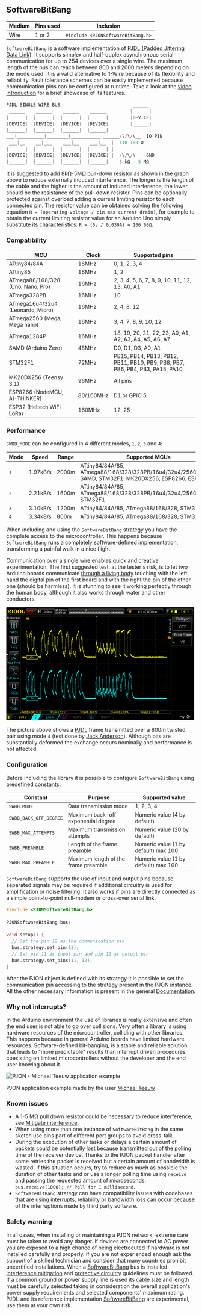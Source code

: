 ## SoftwareBitBang

| Medium | Pins used | Inclusion  |
|--------|-----------|--------------------|
| Wire   | 1 or 2    | `#include <PJONSoftwareBitBang.h>`|

`SoftwareBitBang` is a software implementation of [PJDL (Padded Jittering Data Link)](/src/strategies/SoftwareBitBang/specification/PJDL-specification-v5.0.md). It supports simplex and half-duplex asynchronous serial communication for up to 254 devices over a single wire. The maximum length of the bus can reach between 800 and 2000 meters depending on the mode used. It is a valid alternative to 1-Wire because of its flexibility and reliability. Fault tolerance schemes can be easily implemented because communication pins can be configured at runtime. Take a look at the [video introduction](https://www.youtube.com/watch?v=GWlhKD5lz5w) for a brief showcase of its features.
```cpp
PJDL SINGLE WIRE BUS                           ______
 ______    ______    ______    ______         |      |
|      |  |      |  |      |  |      |        |DEVICE|
|DEVICE|  |DEVICE|  |DEVICE|  |DEVICE|        |______|
|______|  |______|  |______|  |______|            |
___|__________|________|___________|______/\/\/\__| IO PIN
 ___|__    __|___    ___|__    ___|__  |  110-180 Ω
|      |  |      |  |      |  |      | |  
|DEVICE|  |DEVICE|  |DEVICE|  |DEVICE| |__/\/\/\__  GND
|______|  |______|  |______|  |______|    8 kΩ - 5 MΩ    
```
It is suggested to add 8kΩ-5MΩ pull-down resistor as shown in the graph above to reduce externally induced interference. The longer is the length of the cable and the higher is the amount of induced interference, the lower should be the resistance of the pull-down resistor. Pins can be optionally protected against overload adding a current limiting resistor to each connected pin. The resistor value can be obtained solving the following equation `R = (operating voltage / pin max current drain)`, for example to obtain the current limiting resistor value for an Arduino Uno simply substitute its characteristics: `R = (5v / 0.030A) = 166.66Ω`.

### Compatibility
| MCU              | Clock | Supported pins   |
| ---------------- |------ | ---------------- |
| ATtiny84/84A | 16MHz | 0, 1, 2, 3, 4 |
| ATtiny85 | 16MHz | 1, 2 |
| ATmega88/168/328 (Uno, Nano, Pro) | 16MHz | 2, 3, 4, 5, 6, 7, 8, 9, 10, 11, 12, 13, A0, A1 |
| ATmega328PB | 16MHz | 10 |
| ATmega16u4/32u4 (Leonardo, Micro) | 16MHz | 2, 4, 8, 12 |
| ATmega2560 (Mega, Mega nano) | 16MHz | 3, 4, 7, 8, 9, 10, 12 |
| ATmega1284P | 16MHz | 18, 19, 20, 21, 22, 23, A0, A1, A2, A3, A4, A5, A6, A7 |
| SAMD (Arduino Zero) | 48MHz | D0, D1, D3, A0, A1 |
| STM32F1 | 72MHz | PB15, PB14, PB13, PB12, PB11, PB10, PB9, PB8, PB7, PB6, PB4, PB3, PA15, PA10 |
| MK20DX256 (Teensy 3.1) | 96MHz | All pins |
| ESP8266 (NodeMCU, AI-THINKER) | 80/160MHz | D1 or GPIO 5 |
| ESP32 (Heltech WiFi LoRa) | 160MHz | 12, 25 |

### Performance
`SWBB_MODE` can be configured in 4 different modes, `1`, `2`, `3` and `4`:

| Mode | Speed | Range | Supported MCUs   |
| ---- | ----- |------ | ---------------- |
| `1`  | 1.97kB/s | 2000m | ATtiny84/84A/85, ATmega88/168/328/328PB/16u4/32u4/2560/1284P, SAMD, STM32F1, MK20DX256, ESP8266, ESP32 |  
| `2`  | 2.21kB/s | 1600m | ATtiny84/84A/85, ATmega88/168/328/328PB/16u4/32u4/2560, STM32F1 |
| `3`  | 3.10kB/s | 1200m | ATtiny84/84A/85, ATmega88/168/328, STM32F1 |
| `4`  | 3.34kB/s |  800m | ATtiny84/84A/85, ATmega88/168/328, STM32F1 |

When including and using the `SoftwareBitBang` strategy you have the complete access to the microcontroller. This happens because `SoftwareBitBang` runs a completely software-defined implementation, transforming a painful walk in a nice flight.

Communication over a single wire enables quick and creative experimentation. The first suggested test, at the tester's risk, is to let two Arduino boards communicate [through a living body](https://www.youtube.com/watch?v=caMit7nzJsM) touching with the left hand the digital pin of the first board and with the right the pin of the other one (should be harmless). It is stunning to see it working perfectly through the human body, although it also works through water and other conductors.

![PJDL communication over 2000m twisted pair](images/PJDL-2000m-mode4-twistedpair-8.2k-pulldown-60-series.png)

The picture above shows a [PJDL](/src/strategies/SoftwareBitBang/specification/PJDL-specification-v5.0.md) frame transmitted over a 800m twisted pair using mode `4` (test done by [Jack Anderson](https://github.com/jdaandersj)). Although bits are substantially deformed the exchange occurs nominally and performance is not affected.

### Configuration
Before including the library it is possible to configure `SoftwareBitBang` using predefined constants:

| Constant                | Purpose                              | Supported value                            |
| ----------------------- |------------------------------------- | ------------------------------------------ |
| `SWBB_MODE`             | Data transmission mode               | 1, 2, 3, 4                                 |
| `SWBB_BACK_OFF_DEGREE`  | Maximum back-off exponential degree  | Numeric value (4 by default)               |
| `SWBB_MAX_ATTEMPTS`     | Maximum transmission attempts        | Numeric value (20 by default)              |
| `SWBB_PREAMBLE`         | Length of the frame preamble         | Numeric value (1 by default) max 100       |
| `SWBB_MAX_PREAMBLE`     | Maximum length of the frame preamble | Numeric value (1 by default) max 100       |

`SoftwareBitBang` supports the use of input and output pins because separated signals may be required if additional circuitry is used for amplification or noise filtering. It also works if pins are directly connected as a simple point-to-point null-modem or cross-over serial link.

```cpp  
#include <PJONSoftwareBitBang.h>

PJONSoftwareBitBang bus;

void setup() {
  // Set the pin 12 as the communication pin
  bus.strategy.set_pin(12);
  // Set pin 11 as input pin and pin 12 as output pin
  bus.strategy.set_pins(11, 12);
}
```
After the PJON object is defined with its strategy it is possible to set the communication pin accessing to the strategy present in the PJON instance. All the other necessary information is present in the general [Documentation](/documentation).

### Why not interrupts?
In the Arduino environment the use of libraries is really extensive and often the end user is not able to go over collisions. Very often a library is using hardware resources of the microcontroller, colliding with other libraries. This happens because in general Arduino boards have limited hardware resources. Software-defined bit-banging, is a stable and reliable solution that leads to "more predictable" results than interrupt driven procedures coexisting on limited microcontrollers without the developer and the end user knowing about it.

![PJON - Michael Teeuw application example](http://33.media.tumblr.com/0065c3946a34191a2836c405224158c8/tumblr_inline_nvrbxkXo831s95p1z_500.gif)

PJON application example made by the user [Michael Teeuw](http://michaelteeuw.nl/post/130558526217/pjon-my-son)

### Known issues
- A 1-5 MΩ pull down resistor could be necessary to reduce interference, see [Mitigate interference](https://github.com/gioblu/PJON/wiki/Mitigate-interference).
- When using more than one instance of `SoftwareBitBang` in the same sketch use pins part of different port groups to avoid cross-talk.  
- During the execution of other tasks or delays a certain amount of packets could be potentially lost because transmitted out of the polling time of the receiver device. Thanks to the PJON packet handler after some retries the packet is received but a certain amount of bandwidth is wasted. If this situation occurs, try to reduce as much as possible the duration of other tasks and or use a longer polling time using `receive` and passing the requested amount of microseconds: `bus.receive(1000); // Poll for 1 millisecond`.
- `SoftwareBitBang` strategy can have compatibility issues with codebases that are using interrupts, reliability or bandwidth loss can occur because of the interruptions made by third party software.

### Safety warning
In all cases, when installing or maintaining a PJON network, extreme care must be taken to avoid any danger. If devices are connected to AC power you are exposed to a high chance of being electrocuted if hardware is not installed carefully and properly. If you are not experienced enough ask the support of a skilled technician and consider that many countries prohibit uncertified installations. When a [SoftwareBitBang](/src/strategies/SoftwareBitBang) bus is installed [interference mitigation](https://github.com/gioblu/PJON/wiki/Mitigate-interference) and [protective circuitry](https://github.com/gioblu/PJON/wiki/Protective-circuitry) guidelines must be followed. If a common ground or power supply line is used its cable size and length must be carefully selected taking in consideration the overall application's power supply requirements and selected components' maximum rating. PJDL and its reference implementation [SoftwareBitBang](/src/strategies/SoftwareBitBang/README.md) are experimental, use them at your own risk.
